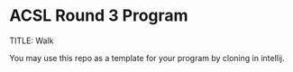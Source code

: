 # ACSL Round 3 Program

TITLE: Walk

You may use this repo as a template for your program by cloning in intellij.

